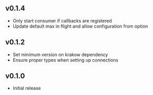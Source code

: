 ## v0.1.4
* Only start consumer if callbacks are registered
* Update default max in flight and allow configuration from option

## v0.1.2
* Set minimum version on krakow dependency
* Ensure proper types when setting up connections

## v0.1.0
* Initial release
